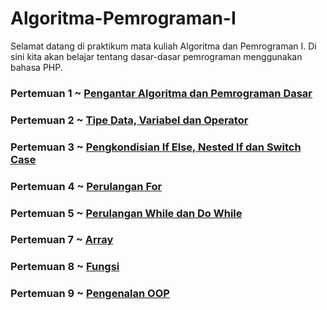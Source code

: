# Algoritma-Pemrograman-I
Selamat datang di praktikum mata kuliah Algoritma dan Pemrograman I. Di sini kita akan belajar tentang dasar-dasar pemrograman menggunakan bahasa PHP.
### Pertemuan 1 ~ <a href="./Pertemuan1.md">Pengantar Algoritma dan Pemrograman Dasar</a>
### Pertemuan 2 ~ <a href="./Pertemuan2.md">Tipe Data, Variabel dan Operator</a>
### Pertemuan 3 ~ <a href="./Pertemuan3.md">Pengkondisian <b>If Else, Nested If dan Switch Case</b></a>
### Pertemuan 4 ~ <a href="./Pertemuan4.md">Perulangan For</a>
### Pertemuan 5 ~ <a href="./Pertemuan5.md">Perulangan While dan Do While</a>
### Pertemuan 7 ~ <a href="./Pertemuan6.md">Array</a>
### Pertemuan 8 ~ <a href="./Pertemuan8.md">Fungsi</a>
### Pertemuan 9 ~ <a href="https://github.com/NazirArifin/modulpbo">Pengenalan OOP</a>